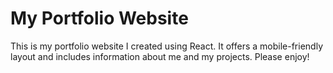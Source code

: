 # My Portfolio Website

This is my portfolio website I created using React. It offers a mobile-friendly layout and includes information about me and my projects. Please enjoy!
